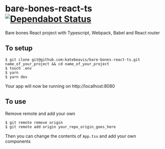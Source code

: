 # bare-bones-react-ts [![Dependabot Status](https://badgen.net/dependabot/katebeavis/bare-bones-react-ts/276142331?icon=dependabot)](https://app.dependabot.com/accounts/katebeavis/repos/276142331)

Bare bones React project with Typescript, Webpack, Babel and React router

## To setup

```
$ git clone git@github.com:katebeavis/bare-bones-react-ts.git name_of_your_project && cd name_of_your_project
$ touch .env
$ yarn
$ yarn dev
```

Your app will now be running on http://localhost:8080

## To use

Remove remote and add your own

```
$ git remote remove origin
$ git remote add origin your_repo_origin_goes_here
```

Then you can change the contents of `App.tsx` and add your own components
